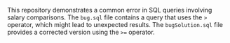This repository demonstrates a common error in SQL queries involving salary comparisons. The `bug.sql` file contains a query that uses the `>` operator, which might lead to unexpected results. The `bugSolution.sql` file provides a corrected version using the `>=` operator.